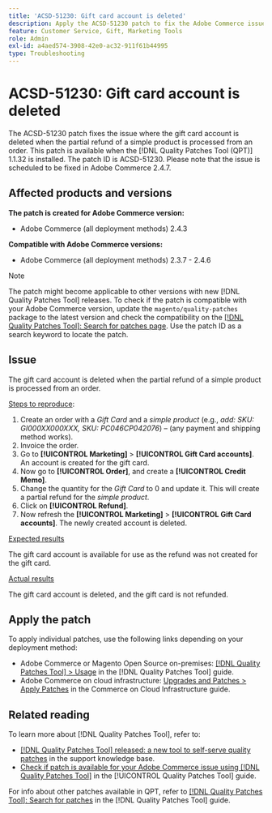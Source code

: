 ```yaml
---
title: 'ACSD-51230: Gift card account is deleted'
description: Apply the ACSD-51230 patch to fix the Adobe Commerce issue where the gift card account is deleted when the partial refund of a simple product is processed from an order.
feature: Customer Service, Gift, Marketing Tools
role: Admin
exl-id: a4aed574-3908-42e0-ac32-911f61b44995
type: Troubleshooting
---
```

# ACSD-51230: Gift card account is deleted 

The ACSD-51230 patch fixes the issue where the gift card account is deleted when the partial refund of a simple product is processed from an order. This patch is available when the [!DNL Quality Patches Tool (QPT)] 1.1.32 is installed. The patch ID is ACSD-51230. Please note that the issue is scheduled to be fixed in Adobe Commerce 2.4.7.

## Affected products and versions

**The patch is created for Adobe Commerce version:**

* Adobe Commerce (all deployment methods) 2.4.3

**Compatible with Adobe Commerce versions:**

* Adobe Commerce (all deployment methods) 2.3.7 - 2.4.6

>[!NOTE]
>
>The patch might become applicable to other versions with new [!DNL Quality Patches Tool] releases. To check if the patch is compatible with your Adobe Commerce version, update the `magento/quality-patches` package to the latest version and check the compatibility on the [[!DNL Quality Patches Tool]: Search for patches page](https://experienceleague.adobe.com/tools/commerce-quality-patches/index.html). Use the patch ID as a search keyword to locate the patch.

## Issue

The gift card account is deleted when the partial refund of a simple product is processed from an order.

<u>Steps to reproduce</u>:

1. Create an order with a *Gift Card* and a *simple product* (e.g., *add: SKU: GI000XX000XXX, SKU: PC046CP042076*) – (any payment and shipping method works).
1. Invoice the order.
1. Go to **[!UICONTROL Marketing]** > **[!UICONTROL Gift Card accounts]**. An account is created for the gift card.
1. Now go to **[!UICONTROL Order]**, and create a **[!UICONTROL Credit Memo]**.
1. Change the quantity for the *Gift Card* to 0 and update it. This will create a partial refund for the *simple product*.
1. Click on **[!UICONTROL Refund]**.
1. Now refresh the **[!UICONTROL Marketing]** > **[!UICONTROL Gift Card accounts]**. The newly created account is deleted.

<u>Expected results</u>

The gift card account is available for use as the refund was not created for the gift card.

<u>Actual results</u>

The gift card account is deleted, and the gift card is not refunded.

## Apply the patch

To apply individual patches, use the following links depending on your deployment method:

* Adobe Commerce or Magento Open Source on-premises: [[!DNL Quality Patches Tool] > Usage](/help/tools/quality-patches-tool/usage.md) in the [!DNL Quality Patches Tool] guide.
* Adobe Commerce on cloud infrastructure: [Upgrades and Patches > Apply Patches](https://experienceleague.adobe.com/docs/commerce-cloud-service/user-guide/develop/upgrade/apply-patches.html) in the Commerce on Cloud Infrastructure guide.

## Related reading

To learn more about [!DNL Quality Patches Tool], refer to:

* [[!DNL Quality Patches Tool] released: a new tool to self-serve quality patches](https://experienceleague.adobe.com/en/docs/commerce-operations/tools/quality-patches-tool/quality-patches-tool-to-self-serve-quality-patches) in the support knowledge base.
* [Check if patch is available for your Adobe Commerce issue using [!DNL Quality Patches Tool]](/help/tools/quality-patches-tool/patches-available-in-qpt/check-patch-for-magento-issue-with-magento-quality-patches.md) in the [!UICONTROL Quality Patches Tool] guide.


For info about other patches available in QPT, refer to [[!DNL Quality Patches Tool]: Search for patches](https://experienceleague.adobe.com/tools/commerce-quality-patches/index.html) in the [!DNL Quality Patches Tool] guide.
